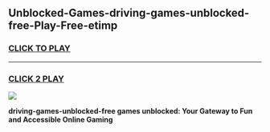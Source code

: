 
## Unblocked-Games-driving-games-unblocked-free-Play-Free-etimp
<h3>
<a href="https://premium76.site?title=driving-games-unblocked-free&ref=10A">CLICK TO PLAY</a></h3>
<hr>

<h3>
<a href="https://premium76.site?title=driving-games-unblocked-free&ref=10A">CLICK 2 PLAY</a>
  
</h3>

<a href="https://premium76.site?title=driving-games-unblocked-free&ref=10A"><img src="https://clearcache.store/games.png"></a>


**driving-games-unblocked-free games unblocked: Your Gateway to Fun and Accessible Online Gaming**
